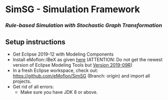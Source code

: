 # SimSG - Simulation Framework
### *Rule-based Simulation with Stochastic Graph Transformation*

## Setup instructions

* Get Eclipse 2019-12 with Modeling Components
* Install eMoflon::IBeX as given [here](https://github.com/eMoflon/emoflon-ibex#how-to-install) (ATTENTION: Do not get the newest version of Eclipse Modeling Tools but [Version 2019-09R](https://www.eclipse.org/downloads/packages/release/2019-09/r/eclipse-modeling-tools))
* In a fresh Eclipse workspace, check out: https://github.com/eMoflon/SimSG (Branch: origin) and import all projects.
* Get rid of all errors:
   * Make sure you have JDK 8 or above.
